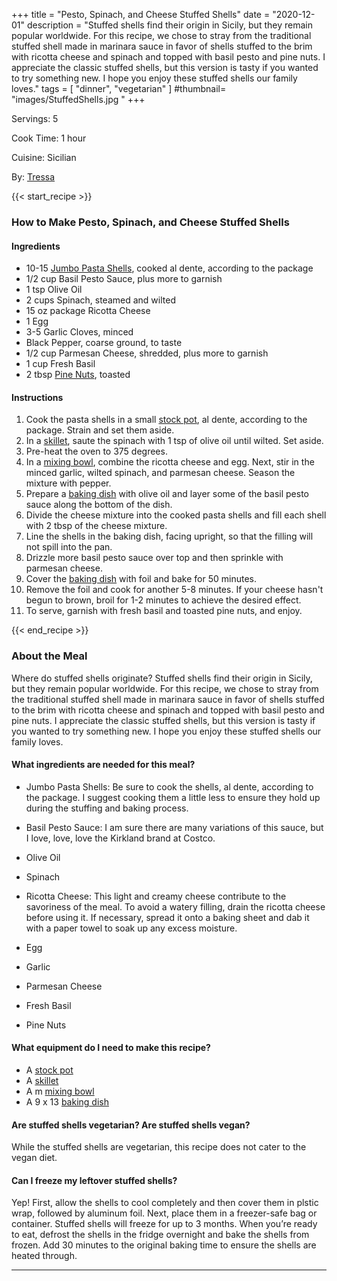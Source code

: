 +++
title = "Pesto, Spinach, and Cheese Stuffed Shells"
date = "2020-12-01"
description = "Stuffed shells find their origin in Sicily, but they remain popular worldwide. For this recipe, we chose to stray from the traditional stuffed shell made in marinara sauce in favor of shells stuffed to the brim with ricotta cheese and spinach and topped with basil pesto and pine nuts. I appreciate the classic stuffed shells, but this version is tasty if you wanted to try something new. I hope you enjoy these stuffed shells our family loves."
tags = [
    "dinner",
    "vegetarian"
]
#thumbnail= "images/StuffedShells.jpg "
+++

Servings: 5 <!--more-->

Cook Time: 1 hour 

Cuisine: Sicilian 

By: [Tressa](https://www.jamilghar.com/about/)

{{< start_recipe >}}

### How to Make Pesto, Spinach, and Cheese Stuffed Shells 

#### Ingredients  

* 10-15 [Jumbo Pasta Shells](https://amzn.to/3rUskFr), cooked al dente, according to the package
* 1/2 cup Basil Pesto Sauce, plus more to garnish
* 1 tsp Olive Oil
* 2 cups Spinach, steamed and wilted
* 15 oz package Ricotta Cheese
* 1 Egg
* 3-5 Garlic Cloves, minced
* Black Pepper, coarse ground, to taste
* 1/2 cup Parmesan Cheese, shredded, plus more to garnish
* 1 cup Fresh Basil
* 2 tbsp [Pine Nuts](https://amzn.to/3amamWp), toasted 

#### Instructions 

1. Cook the pasta shells in a small [stock pot](https://amzn.to/3nZwMDE), al dente, according to the package. Strain and set them aside. 
2. In a [skillet](https://amzn.to/3cXE6JA), saute the spinach with 1 tsp of olive oil until wilted. Set aside. 
3. Pre-heat the oven to 375 degrees. 
4. In a [mixing bowl](https://amzn.to/317Krjh), combine the ricotta cheese and egg. Next, stir in the minced garlic, wilted spinach, and parmesan cheese. Season the mixture with pepper.
5. Prepare a [baking dish](https://amzn.to/3bNst8g) with olive oil and layer some of the basil pesto sauce along the bottom of the dish. 
6. Divide the cheese mixture into the cooked pasta shells and fill each shell with 2 tbsp of the cheese mixture. 
7. Line the shells in the baking dish, facing upright, so that the filling will not spill into the pan. 
8. Drizzle more basil pesto sauce over top and then sprinkle with parmesan cheese. 
9. Cover the [baking dish](https://amzn.to/3bNst8g) with foil and bake for 50 minutes. 
10. Remove the foil and cook for another 5-8 minutes. If your cheese hasn't begun to brown, broil for 1-2 minutes to achieve the desired effect. 
11. To serve, garnish with fresh basil and toasted pine nuts, and enjoy. 

{{< end_recipe >}}

### About the Meal 

Where do stuffed shells originate? Stuffed shells find their origin in Sicily, but they remain popular worldwide. For this recipe, we chose to stray from the traditional stuffed shell made in marinara sauce in favor of shells stuffed to the brim with ricotta cheese and spinach and topped with basil pesto and pine nuts. I appreciate the classic stuffed shells, but this version is tasty if you wanted to try something new. I hope you enjoy these stuffed shells our family loves. 

#### What ingredients are needed for this meal?

* Jumbo Pasta Shells: Be sure to cook the shells, al dente, according to the package. I suggest cooking them a little less to ensure they hold up during the stuffing and baking process.  

* Basil Pesto Sauce: I am sure there are many variations of this sauce, but I love, love, love the Kirkland brand at Costco. 

* Olive Oil 

* Spinach 

* Ricotta Cheese: This light and creamy cheese contribute to the savoriness of the meal. To avoid a watery filling, drain the ricotta cheese before using it. If necessary, spread it onto a baking sheet and dab it with a paper towel to soak up any excess moisture. 

* Egg 

* Garlic 

* Parmesan Cheese 

* Fresh Basil 

* Pine Nuts 

#### What equipment do I need to make this recipe?

* A [stock pot](https://amzn.to/3nZwMDE)
* A [skillet](https://amzn.to/3cXE6JA)
* A m [mixing bowl](https://amzn.to/317Krjh)
* A 9 x 13 [baking dish](https://amzn.to/3bNst8g)

#### Are stuffed shells vegetarian? Are stuffed shells vegan? 

While the stuffed shells are vegetarian, this recipe does not cater to the vegan diet. 

#### Can I freeze my leftover stuffed shells? 

Yep! First, allow the shells to cool completely and then cover them in plstic wrap, followed by aluminum foil. Next, place them in a freezer-safe bag or container. Stuffed shells will freeze for up to 3 months. When you’re ready to eat, defrost the shells in the fridge overnight and bake the shells from frozen. Add 30 minutes to the original baking time to ensure the shells are heated through.  
 
---- 
